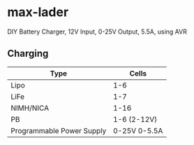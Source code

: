 # max-lader
DIY Battery Charger, 12V Input, 0-25V Output, 5.5A, using AVR

## Charging
Type | Cells
----|----
Lipo | 1-6
LiFe | 1-7
NIMH/NICA| 1-16
PB | 1-6 (2-12V)
Programmable Power Supply | 0-25V 0-5.5A

